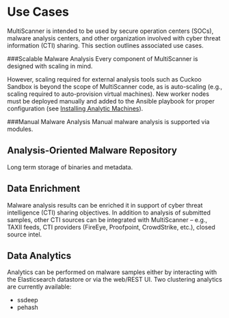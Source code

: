 Use Cases
=========

MultiScanner is intended to be used by secure operation centers (SOCs), malware analysis centers, and other organization involved with cyber threat information (CTI) sharing. This section outlines associated use cases.  

###Scalable Malware Analysis
Every component of MultiScanner is designed with scaling in mind. 

However, scaling required for external analysis tools such as Cuckoo Sandbox is beyond the scope of MultiScanner code, as is auto-scaling (e.g., scaling required to auto-provision virtual machines). New worker nodes must be deployed manually and added to the Ansible playbook for proper configuration (see [Installing Analytic Machines](install.md#installing-analytic-machines)).

###Manual Malware Analysis
Manual malware analysis is supported via modules.

Analysis-Oriented Malware Repository
--------------------------------------
Long term storage of binaries and metadata.

Data Enrichment
---------------
Malware analysis results can be enriched it in support of cyber threat intelligence (CTI) sharing objectives. In addition to analysis of submitted samples, other CTI sources can be integrated with MultiScanner – e.g., TAXII feeds, CTI providers (FireEye, Proofpoint, CrowdStrike, etc.), closed source intel.

Data Analytics
--------------
Analytics can be performed on malware samples either by interacting with the Elasticsearch datastore or via the web/REST UI. 
Two clustering analytics are currently available:
* ssdeep
* pehash

